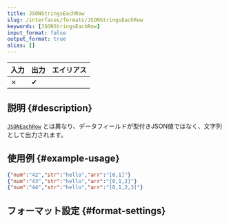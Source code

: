 ```yaml
---
title: JSONStringsEachRow
slug: /interfaces/formats/JSONStringsEachRow
keywords: [JSONStringsEachRow]
input_format: false
output_format: true
alias: []
---
```


| 入力 | 出力 | エイリアス |
|-------|--------|-------|
| ✗     | ✔      |       |

## 説明 {#description}

[`JSONEachRow`](./JSONEachRow.md) とは異なり、データフィールドが型付きJSON値ではなく、文字列として出力されます。

## 使用例 {#example-usage}

```json
{"num":"42","str":"hello","arr":"[0,1]"}
{"num":"43","str":"hello","arr":"[0,1,2]"}
{"num":"44","str":"hello","arr":"[0,1,2,3]"}
```

## フォーマット設定 {#format-settings}
